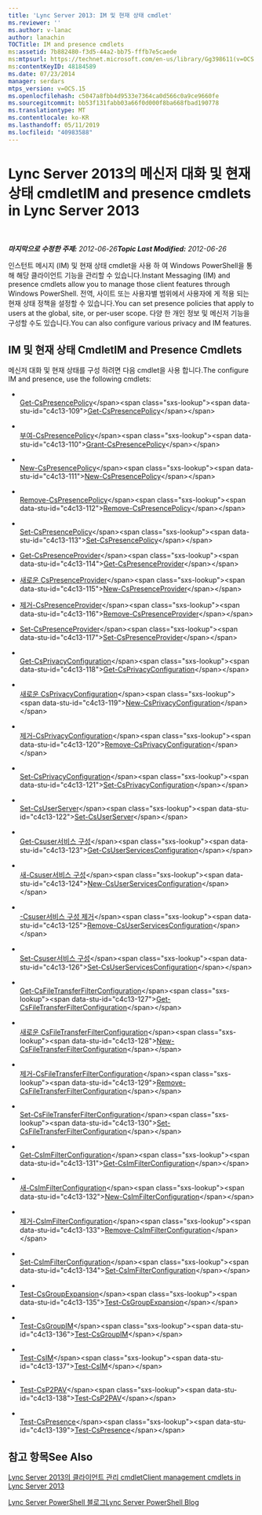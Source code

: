 ```yaml
---
title: 'Lync Server 2013: IM 및 현재 상태 cmdlet'
ms.reviewer: ''
ms.author: v-lanac
author: lanachin
TOCTitle: IM and presence cmdlets
ms:assetid: 7b882480-f3d5-44a2-bb75-fffb7e5caede
ms:mtpsurl: https://technet.microsoft.com/en-us/library/Gg398611(v=OCS.15)
ms:contentKeyID: 48184589
ms.date: 07/23/2014
manager: serdars
mtps_version: v=OCS.15
ms.openlocfilehash: c5047a8fbb4d9533e7364ca0d566c0a9ce9660fe
ms.sourcegitcommit: bb53f131fabb03a66f0d000f8ba668fbad190778
ms.translationtype: MT
ms.contentlocale: ko-KR
ms.lasthandoff: 05/11/2019
ms.locfileid: "40983588"
---
```

<div data-xmlns="http://www.w3.org/1999/xhtml">

<div class="topic" data-xmlns="http://www.w3.org/1999/xhtml" data-msxsl="urn:schemas-microsoft-com:xslt" data-cs="http://msdn.microsoft.com/en-us/">

<div data-asp="http://msdn2.microsoft.com/asp">

# <a name="im-and-presence-cmdlets-in-lync-server-2013"></a><span data-ttu-id="c4c13-102">Lync Server 2013의 메신저 대화 및 현재 상태 cmdlet</span><span class="sxs-lookup"><span data-stu-id="c4c13-102">IM and presence cmdlets in Lync Server 2013</span></span>

</div>

<div id="mainSection">

<div id="mainBody">

<span> </span>

<span data-ttu-id="c4c13-103">_**마지막으로 수정한 주제:** 2012-06-26_</span><span class="sxs-lookup"><span data-stu-id="c4c13-103">_**Topic Last Modified:** 2012-06-26_</span></span>

<span data-ttu-id="c4c13-104">인스턴트 메시지 (IM) 및 현재 상태 cmdlet을 사용 하 여 Windows PowerShell을 통해 해당 클라이언트 기능을 관리할 수 있습니다.</span><span class="sxs-lookup"><span data-stu-id="c4c13-104">Instant Messaging (IM) and presence cmdlets allow you to manage those client features through Windows PowerShell.</span></span> <span data-ttu-id="c4c13-105">전역, 사이트 또는 사용자별 범위에서 사용자에 게 적용 되는 현재 상태 정책을 설정할 수 있습니다.</span><span class="sxs-lookup"><span data-stu-id="c4c13-105">You can set presence policies that apply to users at the global, site, or per-user scope.</span></span> <span data-ttu-id="c4c13-106">다양 한 개인 정보 및 메신저 기능을 구성할 수도 있습니다.</span><span class="sxs-lookup"><span data-stu-id="c4c13-106">You can also configure various privacy and IM features.</span></span>

<div>

## <a name="im-and-presence-cmdlets"></a><span data-ttu-id="c4c13-107">IM 및 현재 상태 Cmdlet</span><span class="sxs-lookup"><span data-stu-id="c4c13-107">IM and Presence Cmdlets</span></span>

<span data-ttu-id="c4c13-108">메신저 대화 및 현재 상태를 구성 하려면 다음 cmdlet을 사용 합니다.</span><span class="sxs-lookup"><span data-stu-id="c4c13-108">The configure IM and presence, use the following cmdlets:</span></span>

  - <span></span>  
    <span data-ttu-id="c4c13-109">[Get-CsPresencePolicy](https://technet.microsoft.com/en-us/library/Gg398463(v=OCS.15))</span><span class="sxs-lookup"><span data-stu-id="c4c13-109">[Get-CsPresencePolicy](https://technet.microsoft.com/en-us/library/Gg398463(v=OCS.15))</span></span>

  - <span></span>  
    <span data-ttu-id="c4c13-110">[부여-CsPresencePolicy](https://technet.microsoft.com/en-us/library/Gg398571(v=OCS.15))</span><span class="sxs-lookup"><span data-stu-id="c4c13-110">[Grant-CsPresencePolicy](https://technet.microsoft.com/en-us/library/Gg398571(v=OCS.15))</span></span>

  - <span></span>  
    <span data-ttu-id="c4c13-111">[New-CsPresencePolicy](https://technet.microsoft.com/en-us/library/Gg412747(v=OCS.15))</span><span class="sxs-lookup"><span data-stu-id="c4c13-111">[New-CsPresencePolicy](https://technet.microsoft.com/en-us/library/Gg412747(v=OCS.15))</span></span>

  - <span></span>  
    <span data-ttu-id="c4c13-112">[Remove-CsPresencePolicy](https://technet.microsoft.com/en-us/library/Gg399070(v=OCS.15))</span><span class="sxs-lookup"><span data-stu-id="c4c13-112">[Remove-CsPresencePolicy](https://technet.microsoft.com/en-us/library/Gg399070(v=OCS.15))</span></span>

  - <span></span>  
    <span data-ttu-id="c4c13-113">[Set-CsPresencePolicy](https://technet.microsoft.com/en-us/library/Gg425782(v=OCS.15))</span><span class="sxs-lookup"><span data-stu-id="c4c13-113">[Set-CsPresencePolicy](https://technet.microsoft.com/en-us/library/Gg425782(v=OCS.15))</span></span>

<!-- end list -->

  - <span data-ttu-id="c4c13-114">[Get-CsPresenceProvider](https://technet.microsoft.com/en-us/library/JJ204705(v=OCS.15))</span><span class="sxs-lookup"><span data-stu-id="c4c13-114">[Get-CsPresenceProvider](https://technet.microsoft.com/en-us/library/JJ204705(v=OCS.15))</span></span>

  - <span data-ttu-id="c4c13-115">[새로운 CsPresenceProvider](https://technet.microsoft.com/en-us/library/JJ204895(v=OCS.15))</span><span class="sxs-lookup"><span data-stu-id="c4c13-115">[New-CsPresenceProvider](https://technet.microsoft.com/en-us/library/JJ204895(v=OCS.15))</span></span>

  - <span data-ttu-id="c4c13-116">[제거-CsPresenceProvider](https://technet.microsoft.com/en-us/library/JJ205036(v=OCS.15))</span><span class="sxs-lookup"><span data-stu-id="c4c13-116">[Remove-CsPresenceProvider](https://technet.microsoft.com/en-us/library/JJ205036(v=OCS.15))</span></span>

  - <span data-ttu-id="c4c13-117">[Set-CsPresenceProvider](https://technet.microsoft.com/en-us/library/JJ204833(v=OCS.15))</span><span class="sxs-lookup"><span data-stu-id="c4c13-117">[Set-CsPresenceProvider](https://technet.microsoft.com/en-us/library/JJ204833(v=OCS.15))</span></span>

<!-- end list -->

  - <span></span>  
    <span data-ttu-id="c4c13-118">[Get-CsPrivacyConfiguration](https://technet.microsoft.com/en-us/library/Gg413002(v=OCS.15))</span><span class="sxs-lookup"><span data-stu-id="c4c13-118">[Get-CsPrivacyConfiguration](https://technet.microsoft.com/en-us/library/Gg413002(v=OCS.15))</span></span>

  - <span></span>  
    <span data-ttu-id="c4c13-119">[새로운 CsPrivacyConfiguration](https://technet.microsoft.com/en-us/library/Gg398807(v=OCS.15))</span><span class="sxs-lookup"><span data-stu-id="c4c13-119">[New-CsPrivacyConfiguration](https://technet.microsoft.com/en-us/library/Gg398807(v=OCS.15))</span></span>

  - <span></span>  
    <span data-ttu-id="c4c13-120">[제거-CsPrivacyConfiguration](https://technet.microsoft.com/en-us/library/Gg425821(v=OCS.15))</span><span class="sxs-lookup"><span data-stu-id="c4c13-120">[Remove-CsPrivacyConfiguration](https://technet.microsoft.com/en-us/library/Gg425821(v=OCS.15))</span></span>

  - <span></span>  
    <span data-ttu-id="c4c13-121">[Set-CsPrivacyConfiguration](https://technet.microsoft.com/en-us/library/Gg398484(v=OCS.15))</span><span class="sxs-lookup"><span data-stu-id="c4c13-121">[Set-CsPrivacyConfiguration](https://technet.microsoft.com/en-us/library/Gg398484(v=OCS.15))</span></span>

<!-- end list -->

  - <span></span>  
    <span data-ttu-id="c4c13-122">[Set-CsUserServer](https://technet.microsoft.com/en-us/library/Gg413026(v=OCS.15))</span><span class="sxs-lookup"><span data-stu-id="c4c13-122">[Set-CsUserServer](https://technet.microsoft.com/en-us/library/Gg413026(v=OCS.15))</span></span>

<!-- end list -->

  - <span></span>  
    <span data-ttu-id="c4c13-123">[Get-Csuser서비스 구성](https://technet.microsoft.com/en-us/library/Gg398133(v=OCS.15))</span><span class="sxs-lookup"><span data-stu-id="c4c13-123">[Get-CsUserServicesConfiguration](https://technet.microsoft.com/en-us/library/Gg398133(v=OCS.15))</span></span>

  - <span></span>  
    <span data-ttu-id="c4c13-124">[새-Csuser서비스 구성](https://technet.microsoft.com/en-us/library/Gg412926(v=OCS.15))</span><span class="sxs-lookup"><span data-stu-id="c4c13-124">[New-CsUserServicesConfiguration](https://technet.microsoft.com/en-us/library/Gg412926(v=OCS.15))</span></span>

  - <span></span>  
    <span data-ttu-id="c4c13-125">[-Csuser서비스 구성 제거](https://technet.microsoft.com/en-us/library/Gg398722(v=OCS.15))</span><span class="sxs-lookup"><span data-stu-id="c4c13-125">[Remove-CsUserServicesConfiguration](https://technet.microsoft.com/en-us/library/Gg398722(v=OCS.15))</span></span>

  - <span></span>  
    <span data-ttu-id="c4c13-126">[Set-Csuser서비스 구성](https://technet.microsoft.com/en-us/library/Gg398340(v=OCS.15))</span><span class="sxs-lookup"><span data-stu-id="c4c13-126">[Set-CsUserServicesConfiguration](https://technet.microsoft.com/en-us/library/Gg398340(v=OCS.15))</span></span>

<!-- end list -->

  - <span></span>  
    <span data-ttu-id="c4c13-127">[Get-CsFileTransferFilterConfiguration](https://technet.microsoft.com/en-us/library/Gg398527(v=OCS.15))</span><span class="sxs-lookup"><span data-stu-id="c4c13-127">[Get-CsFileTransferFilterConfiguration](https://technet.microsoft.com/en-us/library/Gg398527(v=OCS.15))</span></span>

  - <span></span>  
    <span data-ttu-id="c4c13-128">[새로운 CsFileTransferFilterConfiguration](https://technet.microsoft.com/en-us/library/Gg425897(v=OCS.15))</span><span class="sxs-lookup"><span data-stu-id="c4c13-128">[New-CsFileTransferFilterConfiguration](https://technet.microsoft.com/en-us/library/Gg425897(v=OCS.15))</span></span>

  - <span></span>  
    <span data-ttu-id="c4c13-129">[제거-CsFileTransferFilterConfiguration](https://technet.microsoft.com/en-us/library/Gg413064(v=OCS.15))</span><span class="sxs-lookup"><span data-stu-id="c4c13-129">[Remove-CsFileTransferFilterConfiguration](https://technet.microsoft.com/en-us/library/Gg413064(v=OCS.15))</span></span>

  - <span></span>  
    <span data-ttu-id="c4c13-130">[Set-CsFileTransferFilterConfiguration](https://technet.microsoft.com/en-us/library/Gg425736(v=OCS.15))</span><span class="sxs-lookup"><span data-stu-id="c4c13-130">[Set-CsFileTransferFilterConfiguration](https://technet.microsoft.com/en-us/library/Gg425736(v=OCS.15))</span></span>

<!-- end list -->

  - <span></span>  
    <span data-ttu-id="c4c13-131">[Get-CsImFilterConfiguration](https://technet.microsoft.com/en-us/library/Gg398980(v=OCS.15))</span><span class="sxs-lookup"><span data-stu-id="c4c13-131">[Get-CsImFilterConfiguration](https://technet.microsoft.com/en-us/library/Gg398980(v=OCS.15))</span></span>

  - <span></span>  
    <span data-ttu-id="c4c13-132">[새-CsImFilterConfiguration](https://technet.microsoft.com/en-us/library/Gg398244(v=OCS.15))</span><span class="sxs-lookup"><span data-stu-id="c4c13-132">[New-CsImFilterConfiguration](https://technet.microsoft.com/en-us/library/Gg398244(v=OCS.15))</span></span>

  - <span></span>  
    <span data-ttu-id="c4c13-133">[제거-CsImFilterConfiguration](https://technet.microsoft.com/en-us/library/Gg398171(v=OCS.15))</span><span class="sxs-lookup"><span data-stu-id="c4c13-133">[Remove-CsImFilterConfiguration](https://technet.microsoft.com/en-us/library/Gg398171(v=OCS.15))</span></span>

  - <span></span>  
    <span data-ttu-id="c4c13-134">[Set-CsImFilterConfiguration](https://technet.microsoft.com/en-us/library/Gg412960(v=OCS.15))</span><span class="sxs-lookup"><span data-stu-id="c4c13-134">[Set-CsImFilterConfiguration](https://technet.microsoft.com/en-us/library/Gg412960(v=OCS.15))</span></span>

<!-- end list -->

  - <span></span>  
    <span data-ttu-id="c4c13-135">[Test-CsGroupExpansion](https://technet.microsoft.com/en-us/library/Gg399009(v=OCS.15))</span><span class="sxs-lookup"><span data-stu-id="c4c13-135">[Test-CsGroupExpansion](https://technet.microsoft.com/en-us/library/Gg399009(v=OCS.15))</span></span>

<!-- end list -->

  - <span></span>  
    <span data-ttu-id="c4c13-136">[Test-CsGroupIM](https://technet.microsoft.com/en-us/library/Gg398273(v=OCS.15))</span><span class="sxs-lookup"><span data-stu-id="c4c13-136">[Test-CsGroupIM](https://technet.microsoft.com/en-us/library/Gg398273(v=OCS.15))</span></span>

<!-- end list -->

  - <span></span>  
    <span data-ttu-id="c4c13-137">[Test-CsIM](https://technet.microsoft.com/en-us/library/Gg425802(v=OCS.15))</span><span class="sxs-lookup"><span data-stu-id="c4c13-137">[Test-CsIM](https://technet.microsoft.com/en-us/library/Gg425802(v=OCS.15))</span></span>

<!-- end list -->

  - <span></span>  
    <span data-ttu-id="c4c13-138">[Test-CsP2PAV](https://technet.microsoft.com/en-us/library/Gg412821(v=OCS.15))</span><span class="sxs-lookup"><span data-stu-id="c4c13-138">[Test-CsP2PAV](https://technet.microsoft.com/en-us/library/Gg412821(v=OCS.15))</span></span>

<!-- end list -->

  - <span></span>  
    <span data-ttu-id="c4c13-139">[Test-CsPresence](https://technet.microsoft.com/en-us/library/Gg398148(v=OCS.15))</span><span class="sxs-lookup"><span data-stu-id="c4c13-139">[Test-CsPresence](https://technet.microsoft.com/en-us/library/Gg398148(v=OCS.15))</span></span>

</div>

<div>

## <a name="see-also"></a><span data-ttu-id="c4c13-140">참고 항목</span><span class="sxs-lookup"><span data-stu-id="c4c13-140">See Also</span></span>


[<span data-ttu-id="c4c13-141">Lync Server 2013의 클라이언트 관리 cmdlet</span><span class="sxs-lookup"><span data-stu-id="c4c13-141">Client management cmdlets in Lync Server 2013</span></span>](lync-server-2013-client-management-cmdlets.md)  


[<span data-ttu-id="c4c13-142">Lync Server PowerShell 블로그</span><span class="sxs-lookup"><span data-stu-id="c4c13-142">Lync Server PowerShell Blog</span></span>](http://go.microsoft.com/fwlink/p/?linkid=203150)  
  

</div>

</div>

<span> </span>

</div>

</div>

</div>

